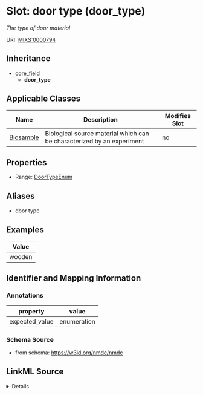 # Slot: door type (door_type)


_The type of door material_



URI: [MIXS:0000794](https://w3id.org/mixs/0000794)




## Inheritance

* [core_field](core_field.md)
    * **door_type**





## Applicable Classes

| Name | Description | Modifies Slot |
| --- | --- | --- |
[Biosample](Biosample.md) | Biological source material which can be characterized by an experiment |  no  |







## Properties

* Range: [DoorTypeEnum](DoorTypeEnum.md)



## Aliases


* door type




## Examples

| Value |
| --- |
| wooden |

## Identifier and Mapping Information





### Annotations

| property | value |
| --- | --- |
| expected_value | enumeration || occurrence | 1 |



### Schema Source


* from schema: https://w3id.org/nmdc/nmdc




## LinkML Source

<details>
```yaml
name: door_type
annotations:
  expected_value:
    tag: expected_value
    value: enumeration
  occurrence:
    tag: occurrence
    value: '1'
description: The type of door material
title: door type
examples:
- value: wooden
from_schema: https://w3id.org/nmdc/nmdc
aliases:
- door type
rank: 1000
is_a: core field
slot_uri: MIXS:0000794
multivalued: false
alias: door_type
domain_of:
- Biosample
range: door_type_enum

```
</details>